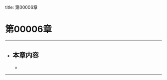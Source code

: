 title: 第00006章
# 第00006章
-------------------------------------------------
- 本章内容
    - 
    - 
-------------------------------------------------
